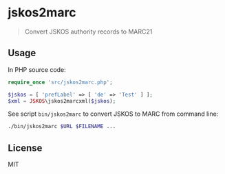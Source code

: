 # jskos2marc

> Convert JSKOS authority records to MARC21 

## Usage

In PHP source code:

~~~php
require_once 'src/jskos2marc.php';

$jskos = [ 'prefLabel' => [ 'de' => 'Test' ] ];
$xml = JSKOS\jskos2marcxml($jskos);
~~~

See script `bin/jskos2marc` to convert JSKOS to MARC from command line:

~~~bash
./bin/jskos2marc $URL $FILENAME ...
~~~

## License

MIT
